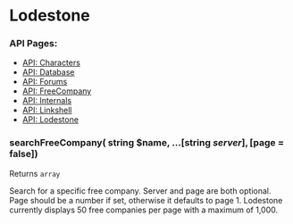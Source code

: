 # Lodestone

### API Pages:
- [API: Characters](docs/ApiCharacters.md)
- [API: Database](docs/ApiDatabase.md)
- [API: Forums](docs/ApiForums.md)
- [API: FreeCompany](docs/ApiFreeCompany.md)
- [API: Internals](docs/ApiInternals.md)
- [API: Linkshell](docs/ApiLinkshell.md)
- [API: Lodestone](docs/ApiLodestone.md)

### searchFreeCompany( string $name, ...[string $server], [$page = false])
Returns `array`

Search for a specific free company. Server and page are both optional. Page should be a number if set, otherwise it defaults to page 1. Lodestone currently displays 50 free companies per page with a maximum of 1,000.
